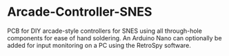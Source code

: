 # Arcade-Controller-SNES
PCB for DIY arcade-style controllers for SNES using all through-hole components for ease of hand soldering. An Arduino Nano can optionally be added for input monitoring on a PC using the RetroSpy software.
